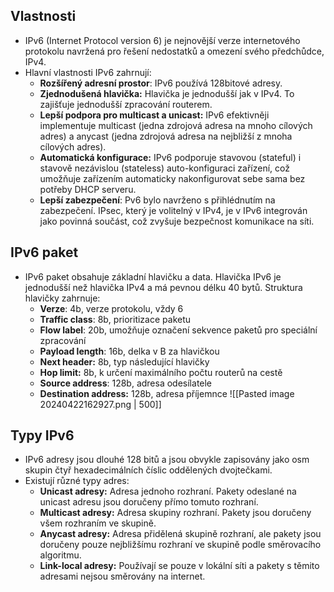 ## Vlastnosti
- IPv6 (Internet Protocol version 6) je nejnovější verze internetového protokolu navržená pro řešení nedostatků a omezení svého předchůdce, IPv4. 
- Hlavní vlastnosti IPv6 zahrnují:
	- **Rozšířený adresní prostor**: IPv6 používá 128bitové adresy.
	- **Zjednodušená hlavička:** Hlavička je jednodušší jak v IPv4. To zajišťuje jednodušší zpracování routerem.
	- **Lepší podpora pro multicast a unicast:** IPv6 efektivněji implementuje multicast (jedna zdrojová adresa na mnoho cílových adres) a anycast (jedna zdrojová adresa na nejbližší z mnoha cílových adres).
	- **Automatická konfigurace:** IPv6 podporuje stavovou (stateful) i stavově nezávislou (stateless) auto-konfiguraci zařízení, což umožňuje zařízením automaticky nakonfigurovat sebe sama bez potřeby DHCP serveru.
	- **Lepší zabezpečení**: Pv6 bylo navrženo s přihlédnutím na zabezpečení. IPsec, který je volitelný v IPv4, je v IPv6 integrován jako povinná součást, což zvyšuje bezpečnost komunikace na síti.

## IPv6 paket
- IPv6 paket obsahuje základní hlavičku a data. Hlavička IPv6 je jednodušší než hlavička IPv4 a má pevnou délku 40 bytů. Struktura hlavičky zahrnuje:
	- **Verze**: 4b, verze protokolu, vždy 6
	- **Traffic class**: 8b, prioritizace paketu
	- **Flow label**: 20b, umožňuje označení sekvence paketů pro speciální zpracování
	- **Payload length**: 16b, delka v B za hlavičkou
	- **Next header:** 8b, typ následující hlavičky
	- **Hop limit:** 8b, k určení maximálního počtu routerů na cestě 
	- **Source address**: 128b, adresa odesílatele
	- **Destination address:** 128b, adresa příjemnce
![[Pasted image 20240422162927.png | 500]]

## Typy IPv6
- IPv6 adresy jsou dlouhé 128 bitů a jsou obvykle zapisovány jako osm skupin čtyř hexadecimálních číslic oddělených dvojtečkami. 
- Existují různé typy adres:
	- **Unicast adresy:** Adresa jednoho rozhraní. Pakety odeslané na unicast adresu jsou doručeny přímo tomuto rozhraní.
	- **Multicast adresy:** Adresa skupiny rozhraní. Pakety jsou doručeny všem rozhraním ve skupině.
	- **Anycast adresy:** Adresa přidělená skupině rozhraní, ale pakety jsou doručeny pouze nejbližšímu rozhraní ve skupině podle směrovacího algoritmu.
	- **Link-local adresy:** Používají se pouze v lokální síti a pakety s těmito adresami nejsou směrovány na internet.

